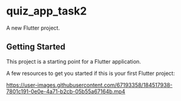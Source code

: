 # quiz_app_task2

A new Flutter project.

## Getting Started

This project is a starting point for a Flutter application.

A few resources to get you started if this is your first Flutter project:



https://user-images.githubusercontent.com/67193358/184517938-7801c191-0e0e-4a71-b2cb-05b55a67164b.mp4

